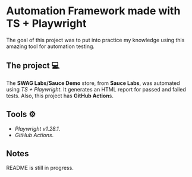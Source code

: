 # Automation Framework made with TS + Playwright

The goal of this project was to put into practice my knowledge using this amazing tool for automation testing.

<!---
*Do you want to create a framework based on this project? Check this [branch](https://github.com/ArCiGo/TS-Automation-Framework/tree/master)!*
--->

## The project 💻

The **SWAG Labs/Sauce Demo** store, from **Sauce Labs**, was automated using *TS + Playwright*. It generates an HTML report for passed and failed tests. Also, this project has **GitHub Action**s.

## Tools ⚙️

* *Playwright v1.28.1*.
* *GitHub Actions*.

## Notes

README is still in progress.